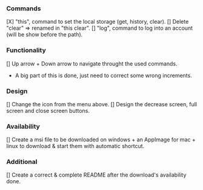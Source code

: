 ### Commands

[X] "this", command to set the local storage (get, history, clear).
[] Delete "clear" => renamed in "this clear".
[] "log", command to log into an account (will be show before the path).

### Functionality
[] Up arrow + Down arrow to navigate throught the used commands.
- A big part of this is done, just need to correct some wrong increments.

### Design

[] Change the icon from the menu above.
[] Design the decrease screen, full screen and close screen buttons.

### Availability

[] Create a msi file to be downloaded on windows + an AppImage for mac + linux to download & start them with automatic shortcut.

### Additional

[] Create a correct & complete README after the download's availability done.
